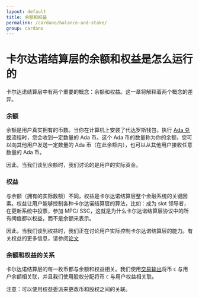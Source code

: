 ```yaml
---
layout: default
title: 余额和权益
permalink: /cardano/balance-and-stake/
group: cardano
---
```

<!-- Reviewed at e070e675764738b5190b2f93424de403f1937216 -->

# 卡尔达诺结算层的余额和权益是怎么运行的

卡尔达诺结算层中有两个重要的概念：余额和权益。这一章将解释着两个概念的差异。

### 余额

余额是用户真实拥有的币数。当你在计算机上安装了代达罗斯钱包，执行 [Ada 兑换](/timeline/bootstrap/)流程时，您会收到一定数量的 Ada 币。这个 Ada 币的数量称为你的余额，您可以向其他用户发送一定数量的 Ada 币（在此余额内），也可以从其他用户接收任意数量的 Ada 币。

因此，当我们谈到余额时，我们讨论的是用户的实际资金。


### 权益

与余额（拥有的实际数额）不同，权益是卡尔达诺结算层整个金融系统的关键因素。权益让用户能够控制各种卡尔达诺结算层的算法，比如：成为 slot 领导者，在更新系统中投票，参加 MPC/ SSC，这就是为什么卡尔达诺结算层协议中的所有阈值都以权益，而不是余额来表示。

因此，当我们谈到权益时，我们正在讨论用户实际控制卡尔达诺结算层的能力。有关权益的更多信息，请参阅[论文](/glossary/#论文)


### 余额和权益的关系

卡尔达诺结算层的每一枚币都与余额和权益相关。我们使用[交易输出](/cardano/transactions/#design)将币 `C` 与用户余额相关联，并且我们使用股权分配将币 `C` 与用户权益相关联。

注意：可以使用权益委派来更改币和股权之间的关联。